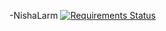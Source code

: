 -NishaLarm [![Requirements Status](https://requires.io/github/pyprism/NishaLarm/requirements.svg?branch=master)](https://requires.io/github/pyprism/NishaLarm/requirements/?branch=master)
